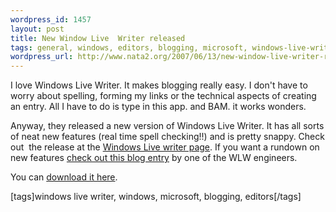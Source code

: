 ```yaml
--- 
wordpress_id: 1457
layout: post
title: New Window Live  Writer released
tags: general, windows, editors, blogging, microsoft, windows-live-writer
wordpress_url: http://www.nata2.org/2007/06/13/new-window-live-writer-released/
---
```

<p>I love Windows Live Writer. It makes blogging really easy. I don't have to worry about spelling, forming my links or the technical aspects of creating an entry. All I have to do is type in this app. and BAM. it works wonders. </p> <p>Anyway, they released a new version of Windows Live Writer. It has all sorts of neat new features (real time spell checking!!) and is pretty snappy. Check out&nbsp; the release at the <a href="http://windowslivewriter.spaces.live.com/">Windows Live writer page</a>. If you want a rundown on new features <a href="http://jcheng.wordpress.com/2007/05/30/finally-writer-beta-2/">check out this blog entry</a> by one of the WLW engineers. </p> <p>You can <a href="http://get.live.com/betas/writer_betas">download it here</a>.</p> <div class="wlWriterSmartContent" id="0767317B-992E-4b12-91E0-4F059A8CECA8:6b82c7e1-f6d0-4f15-8900-1083dbf856ae" contenteditable="false" style="padding-right: 0px; display: inline; padding-left: 0px; padding-bottom: 0px; margin: 0px; padding-top: 0px">[tags]windows live writer, windows, microsoft, blogging, editors[/tags]</div>
